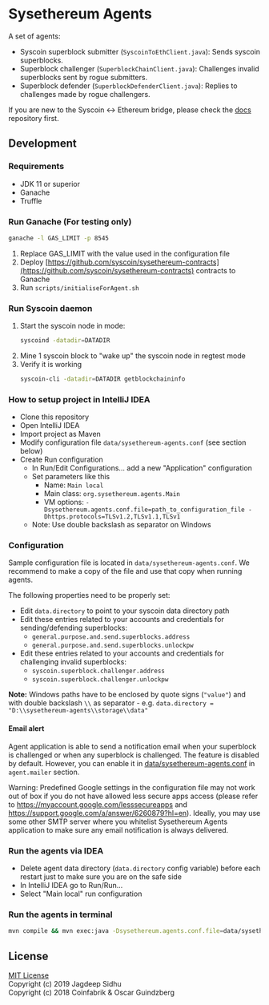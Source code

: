 # Sysethereum Agents

A set of agents:
- Syscoin superblock submitter (`SyscoinToEthClient.java`): Sends syscoin superblocks.
- Superblock challenger (`SuperblockChainClient.java`): Challenges invalid superblocks sent by rogue submitters.
- Superblock defender  (`SuperblockDefenderClient.java`): Replies to challenges made by rogue challengers.

If you are new to the Syscoin <-> Ethereum bridge, please check the [docs](https://github.com/syscoin/sysethereum-docs) repository first.

## Development

### Requirements

- JDK 11 or superior
- Ganache
- Truffle

### Run Ganache (For testing only)

```bash
ganache -l GAS_LIMIT -p 8545
```

1. Replace GAS_LIMIT with the value used in the configuration file
1. Deploy [https://github.com/syscoin/sysethereum-contracts](https://github.com/syscoin/sysethereum-contracts) contracts to Ganache
1. Run `scripts/initialiseForAgent.sh` 


### Run Syscoin daemon

1.  Start the syscoin node in mode:
    ```bash
    syscoind -datadir=DATADIR
    ```
1. Mine 1 syscoin block to "wake up" the syscoin node in regtest mode
1. Verify it is working 
    ```bash
    syscoin-cli -datadir=DATADIR getblockchaininfo
    ```    

### How to setup project in IntelliJ IDEA
 
- Clone this repository
- Open IntelliJ IDEA
- Import project as Maven
- Modify configuration file `data/sysethereum-agents.conf` (see section below)   
- Create Run configuration
  - In Run/Edit Configurations... add a new "Application" configuration
  - Set parameters like this
    - Name: `Main local`
    - Main class: `org.sysethereum.agents.Main`
    - VM options: `-Dsysethereum.agents.conf.file=path_to_configuration_file -Dhttps.protocols=TLSv1.2,TLSv1.1,TLSv1`
  - Note: Use double backslash as separator on Windows

### Configuration

Sample configuration file is located in `data/sysethereum-agents.conf`. We recommend to make a copy of the file and use that copy when running agents.

The following properties need to be properly set:

- Edit `data.directory` to point to your syscoin data directory path
- Edit these entries related to your accounts and credentials for sending/defending superblocks:
  - `general.purpose.and.send.superblocks.address`
  - `general.purpose.and.send.superblocks.unlockpw`
- Edit these entries related to your accounts and credentials for challenging invalid superblocks:
  - `syscoin.superblock.challenger.address` 
  - `syscoin.superblock.challenger.unlockpw`

**Note:** Windows paths have to be enclosed by quote signs (`"value"`) and with double backslash `\\` as separator - e.g. `data.directory = "D:\\sysethereum-agents\\storage\\data"`

#### Email alert

Agent application is able to send a notification email when your superblock is challenged or when any superblock is challenged. 
The feature is disabled by default. However, you can enable it in [data/sysethereum-agents.conf](data/sysethereum-agents.conf) in `agent.mailer` section.

Warning: Predefined Google settings in the configuration file may not work out of box if you do not have allowed less secure apps access 
(please refer to https://myaccount.google.com/lesssecureapps and https://support.google.com/a/answer/6260879?hl=en). Ideally, you may use some other 
SMTP server where you whitelist Sysethereum Agents application to make sure any email notification is always delivered. 

### Run the agents via IDEA

- Delete agent data directory (`data.directory` config variable) before each restart just to make sure you are on the safe side
- In IntelliJ IDEA go to Run/Run... 
- Select "Main local" run configuration

### Run the agents in terminal

```bash
mvn compile && mvn exec:java -Dsysethereum.agents.conf.file=data/sysethereum-agents.conf -Dhttps.protocols=TLSv1.2,TLSv1.1,TLSv1 
```

## License

[MIT License](LICENSE)<br/>
Copyright (c) 2019 Jagdeep Sidhu<br/>
Copyright (c) 2018 Coinfabrik & Oscar Guindzberg<br/>